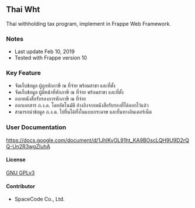 ## Thai Wht

Thai withholding tax program, implement in Frappe Web Framework.

### Notes

- Last update Feb 10, 2019
- Tested with Frappe version 10

### Key Feature

- จัดเก็บข้อมูล ผู้ถูกหักภาษี ณ ที่จ่าย พร้อมสาขา และที่ตั้ง
- จัดเก็บข้อมูล ผู้มีหน้าที่หักภาษี ณ ที่จ่าย พร้อมสาขา และที่ตั้ง
- ออกหนังสือรับรองการหักภาษี ณ ที่จ่าย
- ออกเอกสาร ภ.ง.ด. โดยอัตโนมัติ อ้างอิงจากหนังสือรับรองที่ได้ออกไว้แล้ว
- สามารถนำข้อมูล ภ.ง.ด. ไปยื่นได้ทั้งในแบบกระดาษ และยื่นทางอินเตอร์เน็ต

### User Documentation

https://docs.google.com/document/d/1JhlKvOL91ht_KA9BOscLQH9U9D2rQQ-Un2R3wgZIuhA

#### License

[GNU GPLv3](https://choosealicense.com/licenses/gpl-3.0/)

#### Contributor

- SpaceCode Co., Ltd.
